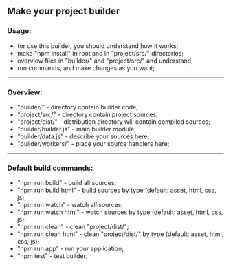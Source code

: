 ## Make your project builder

### Usage:
- for use this builder, you should understand how it works;
- make "npm install" in root and in "project/src/" directories;
- overview files in "builder/" and "project/src/" and understand;
- run commands, and make changes as you want;

---
### Overview:
- "builder/" - directory contain builder code;
- "project/src/" - directory contain project sources;
- "project/dist/" - distribution directory will contain compiled sources;
- "builder/builder.js" - main builder module;
- "builder/data.js" - describe your sources here;
- "builder/workers/" - place your source handlers here;

---
### Default build commands:
- "npm run build" - build all sources;
- "npm run build html" - build sources by type (default: asset, html, css, js);
- "npm run watch" - watch all sources;
- "npm run watch html" - watch sources by type (default: asset, html, css, js);
- "npm run clean" - clean "project/dist/";
- "npm run clean html" - clean "project/dist/" by type (default: asset, html, css, js);
- "npm run app" - run your application;
- "npm test" - test builder;